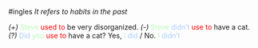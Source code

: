 #ingles 
*It refers to habits in the past*

*(+)* <span style="color:#bbfabb">Steve</span> <span style="color:#ff0000">used to</span> be very disorganized.
*(-)* <span style="color:#bbfabb">Steve</span> <span style="color:#adccff">didn’t</span> <span style="color:#ff0000">use to</span> have a cat. 
*(?)* <span style="color:#adccff">Did</span> <span style="color:#bbfabb">you</span> <span style="color:#ff0000">use to</span> have a cat?
          Yes, <span style="color:#bbfabb">I</span> <span style="color:#adccff">did</span> / No. <span style="color:#bbfabb">I</span> <span style="color:#adccff">didn’t</span> 